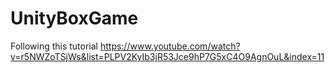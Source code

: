 # UnityBoxGame

Following this tutorial
https://www.youtube.com/watch?v=r5NWZoTSjWs&list=PLPV2KyIb3jR53Jce9hP7G5xC4O9AgnOuL&index=11
